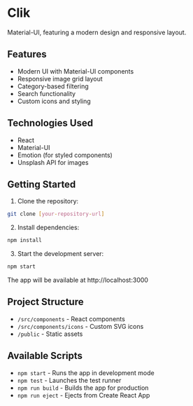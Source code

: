 # Clik

Material-UI, featuring a modern design and responsive layout.

## Features

- Modern UI with Material-UI components
- Responsive image grid layout
- Category-based filtering
- Search functionality
- Custom icons and styling

## Technologies Used

- React
- Material-UI
- Emotion (for styled components)
- Unsplash API for images

## Getting Started

1. Clone the repository:
```bash
git clone [your-repository-url]
```

2. Install dependencies:
```bash
npm install
```

3. Start the development server:
```bash
npm start
```

The app will be available at http://localhost:3000

## Project Structure

- `/src/components` - React components
- `/src/components/icons` - Custom SVG icons
- `/public` - Static assets

## Available Scripts

- `npm start` - Runs the app in development mode
- `npm test` - Launches the test runner
- `npm run build` - Builds the app for production
- `npm run eject` - Ejects from Create React App 
